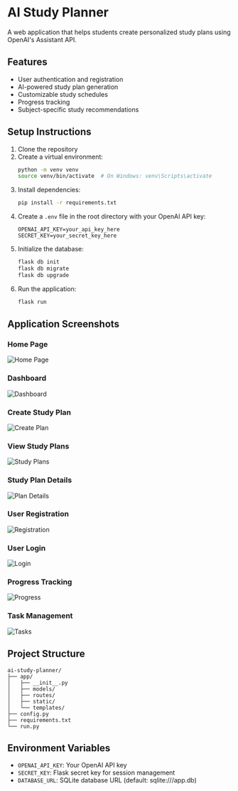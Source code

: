 # AI Study Planner

A web application that helps students create personalized study plans using OpenAI's Assistant API.

## Features

- User authentication and registration
- AI-powered study plan generation
- Customizable study schedules
- Progress tracking
- Subject-specific study recommendations

## Setup Instructions

1. Clone the repository
2. Create a virtual environment:
   ```bash
   python -m venv venv
   source venv/bin/activate  # On Windows: venv\Scripts\activate
   ```
3. Install dependencies:
   ```bash
   pip install -r requirements.txt
   ```
4. Create a `.env` file in the root directory with your OpenAI API key:
   ```
   OPENAI_API_KEY=your_api_key_here
   SECRET_KEY=your_secret_key_here
   ```
5. Initialize the database:
   ```bash
   flask db init
   flask db migrate
   flask db upgrade
   ```
6. Run the application:
   ```bash
   flask run
   ```

## Application Screenshots

### Home Page
![Home Page](images/1.png)

### Dashboard
![Dashboard](images/2.png)

### Create Study Plan
![Create Plan](images/3.png)

### View Study Plans
![Study Plans](images/4.png)

### Study Plan Details
![Plan Details](images/5.png)

### User Registration
![Registration](images/6.png)

### User Login
![Login](images/7.png)

### Progress Tracking
![Progress](images/8.png)

### Task Management
![Tasks](images/9.png)

## Project Structure

```
ai-study-planner/
├── app/
│   ├── __init__.py
│   ├── models/
│   ├── routes/
│   ├── static/
│   └── templates/
├── config.py
├── requirements.txt
└── run.py
```

## Environment Variables

- `OPENAI_API_KEY`: Your OpenAI API key
- `SECRET_KEY`: Flask secret key for session management
- `DATABASE_URL`: SQLite database URL (default: sqlite:///app.db)
